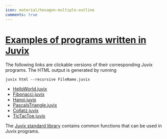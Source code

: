 ```yaml
---
icon: material/hexagon-multiple-outline
comments: true
---
```


# [Examples of programs written in Juvix](https://github.com/anoma/juvix/tree/main/examples/milestone)

The following links are clickable versions of their corresponding Juvix
programs. The HTML output is generated by running

```shell
juvix html --recursive FileName.juvix
```

- [HelloWorld.juvix](./../examples/html/HelloWorld/HelloWorld.html)
- [Fibonacci.juvix](./../examples/html/Fibonacci/Fibonacci.html)
- [Hanoi.juvix](./../examples/html/Hanoi/Hanoi.html)
- [PascalsTriangle.juvix](./../examples/html/PascalsTriangle/PascalsTriangle.html)
- [Collatz.juvix](./../examples/html/Collatz/Collatz.html)
- [TicTacToe.juvix](./../examples/html/TicTacToe/CLI/CLI.TicTacToe.html)

The [Juvix standard library](https://anoma.github.io/juvix-stdlib/)
contains common functions that can be used in Juvix programs.
